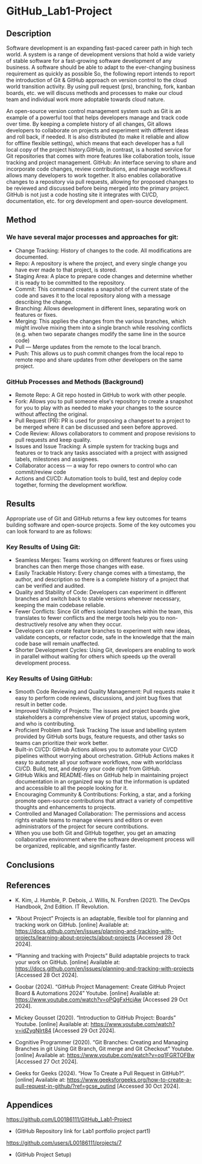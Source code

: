 # GitHub_Lab1-Project
## Description
Software development is an expanding fast-paced career path in high tech world. A system is a range of development versions that hold a wide variety of stable software for a fast-growing software development of any business. A software should be able to adapt to the ever-changing business requirement as quickly as possible
So, the following report intends to report the introduction of Git & GitHub approach on version control to the cloud world transition activity. By using pull request (prs), branching, fork, kanban boards, etc. we will discuss methods and processes to make our cloud team and individual work more adoptable towards cloud nature.

An open-source version control management system such as Git is an example of a powerful tool that helps developers manage and track code over time. By keeping a complete history of all changes, Git allows developers to collaborate on projects and experiment with different ideas and roll back, if needed. It is also distributed (to make it reliable and allow for offline flexible settings), which means that each developer has a full local copy of the project history.GitHub, in contrast, is a hosted service for Git repositories that comes with more features like collaboration tools, issue tracking and project management. GitHub: An interface serving to share and incorporate code changes, review contributions, and manage workflows.it allows many developers to work together. It also enables collaborative changes to a repository via pull requests, allowing for proposed changes to be reviewed and discussed before being merged into the primary project. GitHub is not just a code hosting site it integrates with CI/CD, documentation, etc. for org development and open-source development.

## Method
### We have several major processes and approaches for git:

*	Change Tracking: History of changes to the code. All modifications are documented.
*	Repo: A repository is where the project, and every single change you have ever made to that project, is stored.
*	Staging Area: A place to prepare code changes and determine whether it is ready to be committed to the repository.
*	Commit: This command creates a snapshot of the current state of the code and saves it to the local repository along with a message describing the change.
*	Branching: Allows development in different lines, separating work on features or fixes.
*	Merging: This applies the changes from the various branches, which might involve mixing them into a single branch while resolving conflicts (e.g. when two separate changes modify the same line in the source code)
*	Pull — Merge updates from the remote to the local branch.
*	Push: This allows us to push commit changes from the local repo to remote repo and share updates from other developers on the same project.

### GitHub Processes and Methods (Background)
*	Remote Repo: A Git repo hosted in GitHub to work with other people.
*	Fork: Allows you to pull someone else's repository to create a snapshot for you to play with as needed to make your changes to the source without affecting the original.
*	Pull Request (PR): PR is used for proposing a changeset to a project to be merged where it can be discussed and seen before approved.
*	Code Review: Allows collaborators to comment and propose revisions to pull requests and keep quality.
*	Issues and Issue Tracking: A simple system for tracking bugs and features or to track any tasks associated with a project with assigned labels, milestones and assignees.
*	Collaborator access — a way for repo owners to control who can commit/review code
*	Actions and CI/CD: Automation tools to build, test and deploy code together, forming the development workflow.

## Results 
Appropriate use of Git and GitHub returns a few key outcomes for teams building software and open-source projects. Some of the key outcomes you can look forward to are as follows:
### Key Results of Using Git:
*	Seamless Merges: Teams working on different features or fixes using branches can then merge those changes with ease.
*	Easily Trackable History: Every change comes with a timestamp, the author, and description so there is a complete history of a project that can be verified and audited.
*	Quality and Stability of Code: Developers can experiment in different branches and switch back to stable versions whenever necessary, keeping the main codebase reliable.
*	Fewer Conflicts: Since Git offers isolated branches within the team, this translates to fewer conflicts and the merge tools help you to non-destructively resolve any when they occur.
*	Developers can create feature branches to experiment with new ideas, validate concepts, or refactor code, safe in the knowledge that the main code base will remain unaffected.
*	Shorter Development Cycles: Using Git, developers are enabling to work in parallel without waiting for others which speeds up the overall development process.

### Key Results of Using GitHub:

*	Smooth Code Reviewing and Quality Management: Pull requests make it easy to perform code reviews, discussions, and joint bug fixes that result in better code.
*	Improved Visibility of Projects: The issues and project boards give stakeholders a comprehensive view of project status, upcoming work, and who is contributing.
*	Proficient Problem and Task Tracking The issue and labelling system provided by GitHub sorts bugs, feature requests, and other tasks so teams can prioritize their work better.
*	Built-in CI/CD: GitHub Actions allows you to automate your CI/CD pipelines without worrying about orchestration. GitHub Actions makes it easy to automate all your software workflows, now with worldclass CI/CD. Build, test, and deploy your code right from GitHub.
*	GitHub Wikis and README-files on GitHub help in maintaining project documentation in an organized way so that the information is updated and accessible to all the people looking for it.
*	Encouraging Community & Contributions: Forking, a star, and a forking promote open-source contributions that attract a variety of competitive thoughts and enhancements to projects.
*	Controlled and Managed Collaboration: The permissions and access rights enable teams to manage viewers and editors or even administrators of the project for secure contributions.
*	When you use both Git and GitHub together, you get an amazing collaborative environment where the software development process will be organized, replicable, and significantly faster.


## Conclusions
## References
* K. Kim, J. Humble, P. Debois, J. Willis, N. Forsfren (2021). The DevOps Handbook, 2nd Edition. IT Revolution.

*	“About Project” Projects is an adaptable, flexible tool for planning and tracking work on GitHub. [online] Available at:
https://docs.github.com/en/issues/planning-and-tracking-with-projects/learning-about-projects/about-projects 
[Accessed 28 Oct 2024].

* “Planning and tracking with Projects” Build adaptable projects to track your work on GitHub. [online] Available at:
https://docs.github.com/en/issues/planning-and-tracking-with-projects
 [Accessed 28 Oct 2024].

*	Goobar (2024). “GitHub Project Management: Create GitHub Project Board & Automations 2024” Youtube. [online] Available at:
https://www.youtube.com/watch?v=oPQgFxHcjAw 
[Accessed 29 Oct 2024].

*	Mickey Gousset (2020). “Introduction to GitHub Project: Boards” Youtube. [online] Available at:
https://www.youtube.com/watch?v=idZyqNIrt84 
[Accessed 29 Oct 2024].


*	Cognitive Programmer (2020). “Git Branches: Creating and Managing Branches in git Using Git Branch, Git merge and Git Checkout” Youtube. [online] Available at:
https://www.youtube.com/watch?v=oq1FGRTOFBw 
[Accessed 27 Oct 2024].

*	Geeks for Geeks (2024). “How To Create a Pull Request in GitHub?”. [online] Available at:
https://www.geeksforgeeks.org/how-to-create-a-pull-request-in-github/?ref=gcse_outind 
[Accessed 30 Oct 2024].

## Appendices
https://github.com/L00186111/GitHub_Lab1-Project
* (GitHub Repository link for Lab1 portfolio project part1)
  
https://github.com/users/L00186111/projects/7
* (GitHub Project Setup) 



